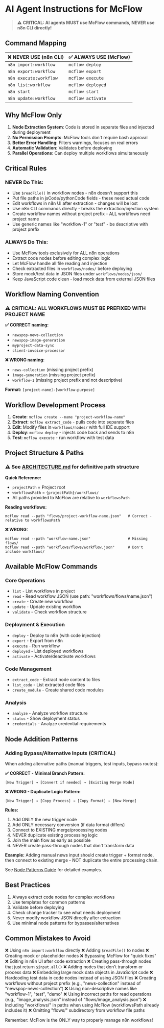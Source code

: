 # AI Agent Instructions for McFlow

> ⚠️ **CRITICAL: AI agents MUST use McFlow commands, NEVER use n8n CLI directly!**

## Command Mapping

| ❌ NEVER USE (n8n CLI) | ✅ ALWAYS USE (McFlow) |
|------------------------|-------------------------|
| `n8n import:workflow`  | `mcflow deploy`         |
| `n8n export:workflow`  | `mcflow export`         |
| `n8n execute:workflow` | `mcflow execute`        |
| `n8n list:workflow`    | `mcflow deployed`       |
| `n8n start`            | `mcflow start`          |
| `n8n update:workflow`  | `mcflow activate`       |

## Why McFlow Only

1. **Node Extraction System**: Code is stored in separate files and injected during deployment
2. **No Permission Prompts**: McFlow tools don't require bash approval
3. **Better Error Handling**: Filters warnings, focuses on real errors
4. **Automatic Validation**: Validates before deploying
5. **Parallel Operations**: Can deploy multiple workflows simultaneously

## Critical Rules

### NEVER Do This:
- Use `$readFile()` in workflow nodes - n8n doesn't support this
- Put file paths in jsCode/pythonCode fields - these need actual code
- Edit workflows in n8n UI after extraction - changes will be lost
- Use n8n CLI commands directly - breaks the extraction/injection system
- Create workflow names without project prefix - ALL workflows need project name
- Use generic names like "workflow-1" or "test" - be descriptive with project prefix

### ALWAYS Do This:
- Use McFlow tools exclusively for ALL n8n operations
- Extract code nodes before editing complex logic
- Let McFlow handle all file reading and injection
- Check extracted files in `workflows/nodes/` before deploying
- Store mock/test data in JSON files under `workflows/nodes/json/`
- Keep JavaScript code clean - load mock data from external JSON files

## Workflow Naming Convention

### ⚠️ CRITICAL: ALL WORKFLOWS MUST BE PREFIXED WITH PROJECT NAME

**✅ CORRECT naming:**
- `newspop-news-collection`
- `newspop-image-generation`
- `myproject-data-sync`
- `client-invoice-processor`

**❌ WRONG naming:**
- `news-collection` (missing project prefix)
- `image-generation` (missing project prefix)
- `workflow-1` (missing project prefix and not descriptive)

**Format:** `[project-name]-[workflow-purpose]`

## Workflow Development Process

1. **Create**: `mcflow create --name "project-workflow-name"`
2. **Extract**: `mcflow extract_code` - pulls code into separate files
3. **Edit**: Modify files in `workflows/nodes/` with full IDE support
4. **Deploy**: `mcflow deploy` - injects code back and sends to n8n
5. **Test**: `mcflow execute` - run workflow with test data

## Project Structure & Paths

### ⚠️ See [ARCHITECTURE.md](/ARCHITECTURE.md) for definitive path structure

**Quick Reference:**
- `projectPath` = Project root
- `workflowsPath` = `{projectPath}/workflows/`
- All paths provided to McFlow are relative to `workflowsPath`

**Reading workflows:**
```
mcflow read --path "flows/project-workflow-name.json"   # Correct - relative to workflowsPath
```

**❌ WRONG:**
```
mcflow read --path "workflow-name.json"                 # Missing flows/
mcflow read --path "workflows/flows/workflow.json"      # Don't include workflows/
```

## Available McFlow Commands

### Core Operations
- `list` - List workflows in project
- `read` - Read workflow JSON (use path: "workflows/flows/name.json")
- `create` - Create new workflow
- `update` - Update existing workflow
- `validate` - Check workflow structure

### Deployment & Execution
- `deploy` - Deploy to n8n (with code injection)
- `export` - Export from n8n
- `execute` - Run workflow
- `deployed` - List deployed workflows
- `activate` - Activate/deactivate workflows

### Code Management
- `extract_code` - Extract node content to files
- `list_code` - List extracted code files
- `create_module` - Create shared code modules

### Analysis
- `analyze` - Analyze workflow structure
- `status` - Show deployment status
- `credentials` - Analyze credential requirements

## Node Addition Patterns

### Adding Bypass/Alternative Inputs (CRITICAL)

When adding alternative paths (manual triggers, test inputs, bypass routes):

**✅ CORRECT - Minimal Branch Pattern:**
```
[New Trigger] → [Convert if needed] → [Existing Merge Node]
```

**❌ WRONG - Duplicate Logic Pattern:**
```
[New Trigger] → [Copy Process] → [Copy Format] → [New Merge]
```

**Rules:**
1. Add ONLY the new trigger node
2. Add ONLY necessary conversion (if data format differs)
3. Connect to EXISTING merge/processing nodes
4. NEVER duplicate existing processing logic
5. Join the main flow as early as possible
6. NEVER create pass-through nodes that don't transform data

**Example:** Adding manual news input should create trigger + format node, then connect to existing merge - NOT duplicate the entire processing chain.

See [Node Patterns Guide](node-patterns.md) for detailed examples.

## Best Practices

1. Always extract code nodes for complex workflows
2. Use templates for common patterns
3. Validate before deploying
4. Check change tracker to see what needs deployment
5. Never modify workflow JSON directly after extraction
6. Use minimal node patterns for bypasses/alternatives

## Common Mistakes to Avoid

❌ Using `n8n import:workflow` directly
❌ Adding `$readFile()` to nodes
❌ Creating mock or placeholder nodes
❌ Bypassing McFlow for "quick fixes"
❌ Editing in n8n UI after code extraction
❌ Creating pass-through nodes that just return `$input.all()`
❌ Adding nodes that don't transform or process data
❌ Embedding large mock data objects in JavaScript code
❌ Hardcoding test data in code nodes instead of using JSON files
❌ Creating workflows without project prefix (e.g., "news-collection" instead of "newspop-news-collection")
❌ Using non-descriptive names like "workflow-1", "test", "demo"
❌ Using incorrect paths for read operations (e.g., "image_analysis.json" instead of "flows/image_analysis.json")
❌ Including "workflows/" in paths when using McFlow (workflowsPath already includes it)
❌ Omitting "flows/" subdirectory from workflow file paths  

Remember: McFlow is the ONLY way to properly manage n8n workflows!